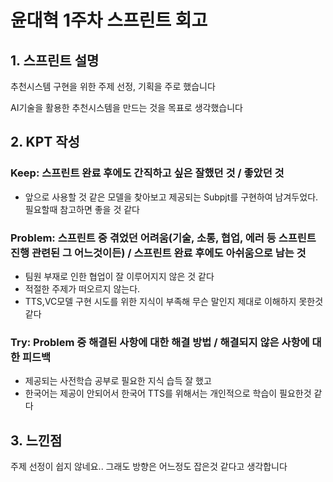 # 윤대혁 1주차 스프린트 회고

## 1. 스프린트 설명

추천시스템 구현을 위한 주제 선정, 기획을 주로 했습니다

AI기술을 활용한 추천시스템을 만드는 것을 목표로 생각했습니다

## 2. KPT 작성

### Keep: 스프린트 완료 후에도 간직하고 싶은 잘했던 것 / 좋았던 것

- 앞으로 사용할 것 같은 모델을 찾아보고 제공되는 Subpjt를 구현하여 남겨두었다. 필요할때 참고하면 좋을 것 같다

### Problem: 스프린트 중 겪었던 어려움(기술, 소통, 협업, 에러 등 스프린트 진행 관련된 그 어느것이든) / 스프린트 완료 후에도 아쉬움으로 남는 것

- 팀원 부재로 인한 협업이 잘 이루어지지 않은 것 같다
- 적절한 주제가 떠오르지 않는다.
- TTS,VC모델 구현 시도를 위한 지식이 부족해 무슨 말인지 제대로 이해하지 못한것 같다

### Try: Problem 중 해결된 사항에 대한 해결 방법 / 해결되지 않은 사항에 대한 피드백

- 제공되는 사전학습 공부로 필요한 지식 습득 잘 했고
- 한국어는 제공이 안되어서 한국어 TTS를 위해서는 개인적으로 학습이 필요한것 같다 

## 3. 느낀점

주제 선정이 쉽지 않네요.. 그래도 방향은 어느정도 잡은것 같다고 생각합니다